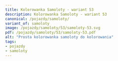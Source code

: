 ```yaml
---
title: Kolorowanka Samoloty - wariant 53
description: Kolorowanka Samoloty - wariant 53
canonical: /pojazdy/samoloty/
variant_of: samoloty
image: /pojazdy/samoloty/53/samoloty-53.svg
pdf: /pojazdy/samoloty/53/samoloty-53.pdf
alt: "Prosta kolorowanka samoloty do kolorowania"
tags:
- pojazdy
- samoloty
---
```

